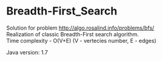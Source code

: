 Breadth-First_Search
====================

Solution for problem http://algo.rosalind.info/problems/bfs/ </br>
Realization of classic Breadth-First search algorithm. </br>
Time complexity - O(V+E) (V - vertecies number, E - edges)  

Java version: 1.7
